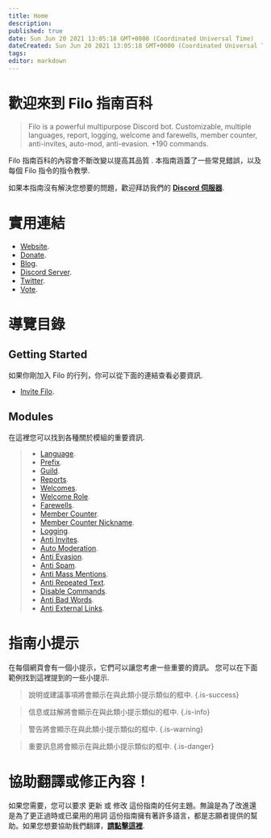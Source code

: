 ```yaml
---
title: Home
description:
published: true
date: Sun Jun 20 2021 13:05:18 GMT+0000 (Coordinated Universal Time)
dateCreated: Sun Jun 20 2021 13:05:18 GMT+0000 (Coordinated Universal Time)
tags:
editor: markdown
---
```


# 歡迎來到 Filo 指南百科

> Filo is a powerful multipurpose Discord bot. Customizable, multiple languages, report, logging, welcome and farewells, member counter, anti-invites, auto-mod, anti-evasion. +190 commands.

 Filo 指南百科的內容會不斷改變以提高其品質 . 本指南涵蓋了一些常見錯誤，以及每個 Filo 指令的指令教學.

如果本指南沒有解決您想要的問題，歡迎拜訪我們的 **[Discord 伺服器](https://filobot.xyz/discord)**.

# 實用連結
- [Website](https://filobot.xyz).
- [Donate](https://filobot.xyz/donate).
- [Blog](https://blog.filobot.xyz).
- [Discord Server](https://filobot.xyz/discord).
- [Twitter](https://twitter.com/FiloDiscord).
- [Vote](https://filobot.xyz/vote).

# 導覽目錄

## Getting Started

如果你剛加入 Filo 的行列，你可以從下面的連結查看必要資訊.
- [Invite Filo](https://wiki.filobot.xyz/zh-tw/getting-started/invite).

## Modules

在這裡您可以找到各種關於模組的重要資訊.
> - [Language](https://wiki.filobot.xyz/zh-tw/modules/language).
> - [Prefix](https://wiki.filobot.xyz/zh-tw/modules/prefix).
> - [Guild](https://wiki.filobot.xyz/zh-tw/modules/guild).
> - [Reports](https://wiki.filobot.xyz/zh-tw/modules/reports).
> - [Welcomes](https://wiki.filobot.xyz/zh-tw/modules/welcomes).
> - [Welcome Role](https://wiki.filobot.xyz/zh-tw/modules/welcomes/role).
> - [Farewells](https://wiki.filobot.xyz/zh-tw/modules/farewells).
> - [Member Counter](https://wiki.filobot.xyz/zh-tw/modules/member-counter).
> - [Member Counter Nickname](https://wiki.filobot.xyz/zh-tw/modules/member-counter).
> - [Logging](https://wiki.filobot.xyz/zh-tw/modules/logging).
> - [Anti Invites](https://wiki.filobot.xyz/zh-tw/modules/anti-invites).
> - [Auto Moderation](https://wiki.filobot.xyz/zh-tw/modules/auto-moderation).
> - [Anti Evasion](https://wiki.filobot.xyz/zh-tw/modules/anti-evasion).
> - [Anti Spam](https://wiki.filobot.xyz/zh-tw/modules/anti-spam).
> - [Anti Mass Mentions](https://wiki.filobot.xyz/zh-tw/modules/anti-mass-mentions).
> - [Anti Repeated Text](https://wiki.filobot.xyz/zh-tw/modules/anti-repeated-text).
> - [Disable Commands](https://wiki.filobot.xyz/zh-tw/modules/commands/disable).
> - [Anti Bad Words](https://wiki.filobot.xyz/zh-tw/modules/anti-bad-words).
> - [Anti External Links](https://wiki.filobot.xyz/zh-tw/modules/anti-external-links).

# 指南小提示

在每個網頁會有一個小提示，它們可以讓您考慮一些重要的資訊。 您可以在下面範例找到這裡提到的一些小提示.

> 說明或建議事項將會顯示在與此類小提示類似的框中.
{.is-success}

> 信息或註解將會顯示在與此類小提示類似的框中.
{.is-info}

> 警告將會顯示在與此類小提示類似的框中.
{.is-warning}

> 重要訊息將會顯示在與此類小提示類似的框中.
{.is-danger}

# 協助翻譯或修正內容！
如果您需要，您可以要求 更新 或 修改 這份指南的任何主題。無論是為了改進還是為了更正過時或已棄用的用詞
這份指南擁有著許多語言，都是志願者提供的幫助。如果您想要協助我們翻譯，**[請點擊這裡](https://github.com/filobot/translate)**.
